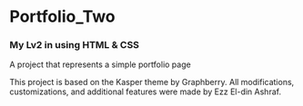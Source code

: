 # Portfolio_Two
### My Lv2 in using HTML & CSS 
<p font-weight= "bold" > A project that represents a simple portfolio page </p>





<p> This project is based on the Kasper theme by Graphberry.
All modifications, customizations, and additional features were made by Ezz El-din Ashraf. </p>
